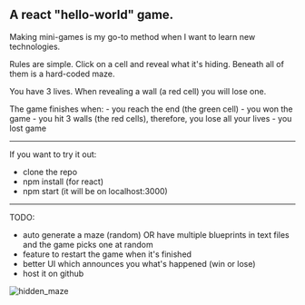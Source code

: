 A react "hello-world" game.
-----
Making mini-games is my go-to method when I want to learn new technologies.

Rules are simple.
Click on a cell and reveal what it's hiding.
Beneath all of them is a hard-coded maze.

You have 3 lives. When revealing a wall (a red cell) you will lose one.

The game finishes when: 
            - you reach the end (the green cell) - you won the game
            - you hit 3 walls (the red cells), therefore, you lose all your lives - you lost game

-----
If you want to try it out:
  - clone the repo
  - npm install (for react)
  - npm start (it will be on localhost:3000)
-----
TODO:
  - auto generate a maze (random) OR have multiple blueprints in text files and the game picks one at random
  - feature to restart the game when it's finished
  - better UI which announces you what's happened (win or lose)
  - host it on github

![hidden_maze](https://user-images.githubusercontent.com/28822224/68336243-b1948480-00e6-11ea-990e-a3124f98008a.PNG)